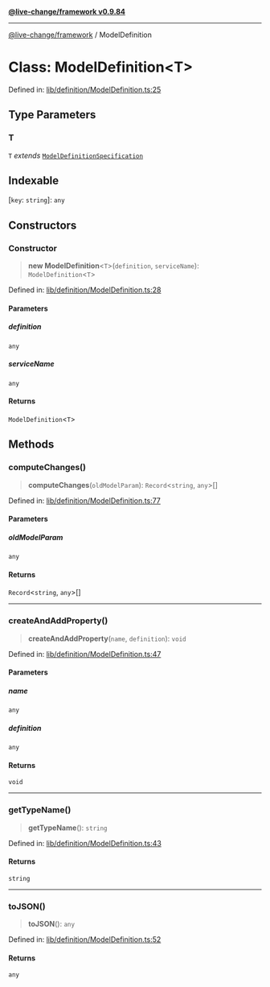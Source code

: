 [**@live-change/framework v0.9.84**](../README.md)

***

[@live-change/framework](../README.md) / ModelDefinition

# Class: ModelDefinition\<T\>

Defined in: [lib/definition/ModelDefinition.ts:25](https://github.com/live-change/live-change-stack/blob/master/framework/framework/framework/framework/lib/definition/ModelDefinition.ts#L25)

## Type Parameters

### T

`T` *extends* [`ModelDefinitionSpecification`](../interfaces/ModelDefinitionSpecification.md)

## Indexable

\[`key`: `string`\]: `any`

## Constructors

### Constructor

> **new ModelDefinition**\<`T`\>(`definition`, `serviceName`): `ModelDefinition`\<`T`\>

Defined in: [lib/definition/ModelDefinition.ts:28](https://github.com/live-change/live-change-stack/blob/master/framework/framework/framework/framework/lib/definition/ModelDefinition.ts#L28)

#### Parameters

##### definition

`any`

##### serviceName

`any`

#### Returns

`ModelDefinition`\<`T`\>

## Methods

### computeChanges()

> **computeChanges**(`oldModelParam`): `Record`\<`string`, `any`\>[]

Defined in: [lib/definition/ModelDefinition.ts:77](https://github.com/live-change/live-change-stack/blob/master/framework/framework/framework/framework/lib/definition/ModelDefinition.ts#L77)

#### Parameters

##### oldModelParam

`any`

#### Returns

`Record`\<`string`, `any`\>[]

***

### createAndAddProperty()

> **createAndAddProperty**(`name`, `definition`): `void`

Defined in: [lib/definition/ModelDefinition.ts:47](https://github.com/live-change/live-change-stack/blob/master/framework/framework/framework/framework/lib/definition/ModelDefinition.ts#L47)

#### Parameters

##### name

`any`

##### definition

`any`

#### Returns

`void`

***

### getTypeName()

> **getTypeName**(): `string`

Defined in: [lib/definition/ModelDefinition.ts:43](https://github.com/live-change/live-change-stack/blob/master/framework/framework/framework/framework/lib/definition/ModelDefinition.ts#L43)

#### Returns

`string`

***

### toJSON()

> **toJSON**(): `any`

Defined in: [lib/definition/ModelDefinition.ts:52](https://github.com/live-change/live-change-stack/blob/master/framework/framework/framework/framework/lib/definition/ModelDefinition.ts#L52)

#### Returns

`any`
